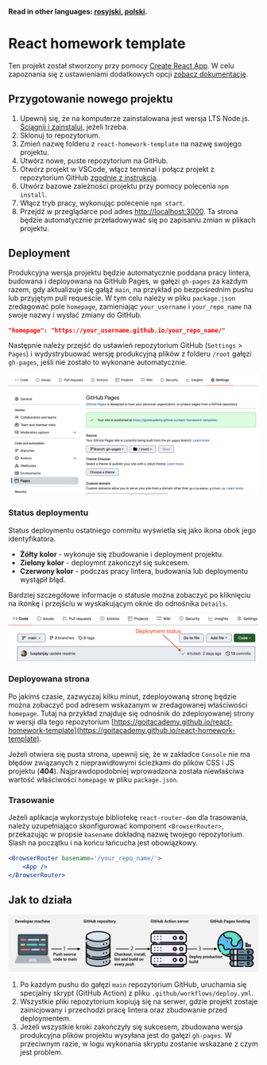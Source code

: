 **Read in other languages: [rosyjski](README.md), [polski](README.pl.md).**

# React homework template

Ten projekt został stworzony przy pomocy
[Create React App](https://github.com/facebook/create-react-app). W celu zapoznania się z
ustawieniami dodatkowych opcji
[zobacz dokumentację](https://facebook.github.io/create-react-app/docs/getting-started).

## Przygotowanie nowego projektu

1. Upewnij się, że na komputerze zainstalowana jest wersja LTS Node.js.
   [Ściągnij i zainstaluj](https://nodejs.org/en/), jeżeli trzeba.
2. Sklonuj to repozytorium.
3. Zmień nazwę folderu z `react-homework-template` na nazwę swojego projektu.
4. Utwórz nowe, puste repozytorium na GitHub.
5. Otwórz projekt w VSCode, włącz terminal i połącz projekt z repozytorium GitHub
   [zgodnie z instrukcją](https://docs.github.com/en/get-started/getting-started-with-git/managing-remote-repositories#changing-a-remote-repositorys-url).
6. Utwórz bazowe zależności projektu przy pomocy polecenia `npm install`.
7. Włącz tryb pracy, wykonując polecenie `npm start`.
8. Przejdź w przeglądarce pod adres [http://localhost:3000](http://localhost:3000). Ta strona będzie
   automatycznie przeładowywać się po zapisaniu zmian w plikach projektu.

## Deployment

Produkcyjna wersja projektu będzie automatycznie poddana pracy lintera, budowana i deployowana na
GitHub Pages, w gałęzi `gh-pages` za każdym razem, gdy aktualizuje się gałąź `main`, na przykład po
bezpośrednim pushu lub przyjętym pull requeście. W tym celu należy w pliku `package.json` zredagować
pole `homepage`, zamieniając `your_username` i `your_repo_name` na swoje nazwy i wysłać zmiany do
GitHub.

```json
"homepage": "https://your_username.github.io/your_repo_name/"
```

Następnie należy przejść do ustawień repozytorium GitHub (`Settings` > `Pages`) i wydystrybuować
wersję produkcyjną plików z folderu `/root` gałęzi `gh-pages`, jeśli nie zostało to wykonane
automatycznie.

![GitHub Pages settings](./assets/repo-settings.png)

### Status deploymentu

Status deploymentu ostatniego commitu wyświetla się jako ikona obok jego identyfikatora.

- **Żółty kolor** - wykonuje się zbudowanie i deployment projektu.
- **Zielony kolor** - deploymnt zakończył się sukcesem.
- **Czerwony kolor** - podczas pracy lintera, budowania lub deploymentu wystąpił błąd.

Bardziej szczegółowe informacje o statusie można zobaczyć po kliknięciu na ikonkę i przejściu w
wyskakującym oknie do odnośnika `Details`.

![Deployment status](./assets/status.png)

### Deployowana strona

Po jakimś czasie, zazwyczaj kilku minut, zdeployowaną stronę będzie można zobaczyć pod adresem
wskazanym w zredagowanej właściwości `homepage`. Tutaj na przykład znajduje się odnośnik do
zdeployowanej strony w wersji dla tego repozytorium
[https://goitacademy.github.io/react-homework-template](https://goitacademy.github.io/react-homework-template).

Jeżeli otwiera się pusta strona, upewnij się, że w zakładce `Console` nie ma błędów związanych z
nieprawidłowymi ścieżkami do plików CSS i JS projektu (**404**). Najprawdopodobniej wprowadzona
została niewłaściwa wartość właściwości `homepage` w pliku `package.json`.

### Trasowanie

Jeżeli aplikacja wykorzystuje bibliotekę `react-router-dom` dla trasowania, należy uzupełniająco
skonfigurować komponent `<BrowserRouter>`, przekazując w propsie `basename` dokładną nazwę twojego
repozytorium. Slash na początku i na końcu łańcucha jest obowiązkowy.

```jsx
<BrowserRouter basename='/your_repo_name/'>
	<App />
</BrowserRouter>
```

## Jak to działa

![How it works](./assets/how-it-works.png)

1. Po każdym pushu do gałęzi `main` repozytorium GitHub, uruchamia się specjalny skrypt (GitHub
   Action) z pliku `.github/workflows/deploy.yml`.
2. Wszystkie pliki repozytorium kopiują się na serwer, gdzie projekt zostaje zainicjowany i
   przechodzi pracę lintera oraz zbudowanie przed deploymentem.
3. Jeżeli wszystkie kroki zakończyły się sukcesem, zbudowana wersja produkcyjna plików projektu
   wysyłana jest do gałęzi `gh-pages`. W przeciwnym razie, w logu wykonania skryptu zostanie
   wskazane z czym jest problem.

